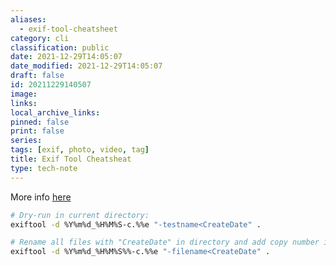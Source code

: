 ```yaml
---
aliases:
  - exif-tool-cheatsheet
category: cli
classification: public
date: 2021-12-29T14:05:07
date_modified: 2021-12-29T14:05:07
draft: false
id: 20211229140507
image: 
links: 
local_archive_links: 
pinned: false
print: false
series: 
tags: [exif, photo, video, tag]
title: Exif Tool Cheatsheat
type: tech-note
---
```


More info [here](https://exiftool.org/filename.html)

```sh
# Dry-run in current directory:
exiftool -d %Y%m%d_%H%M%S-c.%%e "-testname<CreateDate" .

# Rename all files with "CreateDate" in directory and add copy number if required:
exiftool -d %Y%m%d_%H%M%S%%-c.%%e "-filename<CreateDate" .
```

